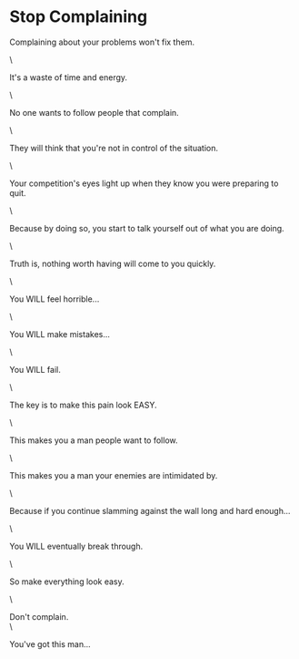 # Stop Complaining

Complaining about your problems won't fix them.

\


It's a waste of time and energy.

\


No one wants to follow people that complain.

\


They will think that you're not in control of the situation.

\


Your competition's eyes light up when they know you were preparing to quit.

\


Because by doing so, you start to talk yourself out of what you are doing.

\


Truth is, nothing worth having will come to you quickly.

\


You WILL feel horrible...

\


You WILL make mistakes...

\


You WILL fail.

\


The key is to make this pain look EASY.

\


This makes you a man people want to follow.

\


This makes you a man your enemies are intimidated by.

\


Because if you continue slamming against the wall long and hard enough…

\


You WILL eventually break through.

\


So make everything look easy.

\


Don't complain.\
\


You've got this man...
